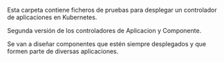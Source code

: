 Esta carpeta contiene ficheros de pruebas para desplegar un controlador de aplicaciones en Kubernetes.

Segunda versión de los controladores de Aplicacion y Componente.

Se van a diseñar componentes que estén siempre desplegados y que formen parte de diversas aplicaciones.
